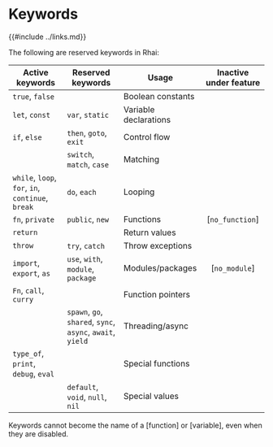 Keywords
========

{{#include ../links.md}}

The following are reserved keywords in Rhai:

| Active keywords                                   | Reserved keywords                                          | Usage                 | Inactive under feature |
| ------------------------------------------------- | ---------------------------------------------------------- | --------------------- | :--------------------: |
| `true`, `false`                                   |                                                            | Boolean constants     |                        |
| `let`, `const`                                    | `var`, `static`                                            | Variable declarations |                        |
| `if`, `else`                                      | `then`, `goto`, `exit`                                     | Control flow          |                        |
|                                                   | `switch`, `match`, `case`                                  | Matching              |                        |
| `while`, `loop`, `for`, `in`, `continue`, `break` | `do`, `each`                                               | Looping               |                        |
| `fn`, `private`                                   | `public`, `new`                                            | Functions             |    [`no_function`]     |
| `return`                                          |                                                            | Return values         |                        |
| `throw`                                           | `try`, `catch`                                             | Throw exceptions      |                        |
| `import`, `export`, `as`                          | `use`, `with`, `module`, `package`                         | Modules/packages      |     [`no_module`]      |
| `Fn`, `call`, `curry`                             |                                                            | Function pointers     |                        |
|                                                   | `spawn`, `go`, `shared`, `sync`, `async`, `await`, `yield` | Threading/async       |                        |
| `type_of`, `print`, `debug`, `eval`               |                                                            | Special functions     |                        |
|                                                   | `default`, `void`, `null`, `nil`                           | Special values        |                        |

Keywords cannot become the name of a [function] or [variable], even when they are disabled.

